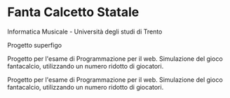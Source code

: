 # **Fanta Calcetto Statale**

Informatica Musicale - Università degli studi di Trento

Progetto superfigo

Progetto per l'esame di Programmazione per il web. Simulazione del gioco fantacalcio, utilizzando un numero ridotto di giocatori. 



Progetto per l'esame di Programmazione per il web. Simulazione del gioco fantacalcio, utilizzando un numero ridotto di giocatori. 